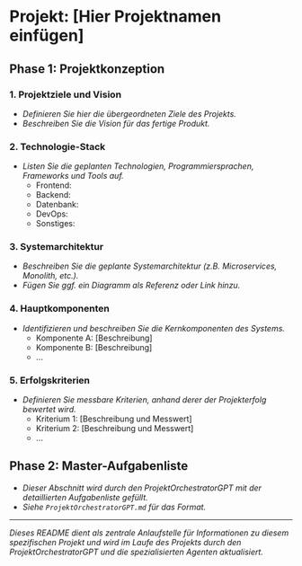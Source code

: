 # Projekt: [Hier Projektnamen einfügen]

## Phase 1: Projektkonzeption

### 1. Projektziele und Vision
- *Definieren Sie hier die übergeordneten Ziele des Projekts.*
- *Beschreiben Sie die Vision für das fertige Produkt.*

### 2. Technologie-Stack
- *Listen Sie die geplanten Technologien, Programmiersprachen, Frameworks und Tools auf.*
    - Frontend:
    - Backend:
    - Datenbank:
    - DevOps:
    - Sonstiges:

### 3. Systemarchitektur
- *Beschreiben Sie die geplante Systemarchitektur (z.B. Microservices, Monolith, etc.).*
- *Fügen Sie ggf. ein Diagramm als Referenz oder Link hinzu.*

### 4. Hauptkomponenten
- *Identifizieren und beschreiben Sie die Kernkomponenten des Systems.*
    - Komponente A: [Beschreibung]
    - Komponente B: [Beschreibung]
    - ...

### 5. Erfolgskriterien
- *Definieren Sie messbare Kriterien, anhand derer der Projekterfolg bewertet wird.*
    - Kriterium 1: [Beschreibung und Messwert]
    - Kriterium 2: [Beschreibung und Messwert]
    - ...

## Phase 2: Master-Aufgabenliste
- *Dieser Abschnitt wird durch den ProjektOrchestratorGPT mit der detaillierten Aufgabenliste gefüllt.*
- *Siehe `ProjektOrchestratorGPT.md` für das Format.*

---

*Dieses README dient als zentrale Anlaufstelle für Informationen zu diesem spezifischen Projekt und wird im Laufe des Projekts durch den ProjektOrchestratorGPT und die spezialisierten Agenten aktualisiert.*
```
